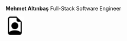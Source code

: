 **Mehmet Altınbaş**
Full-Stack Software Engineer

<a href="https://github.com/kullaniciadi/reposadi/releases/download/v1.0/CV-Mehmet-Altınbaş.pdf">
    <img src="./file-earmark-person.svg" alt="Download CV" width="50">
</a>